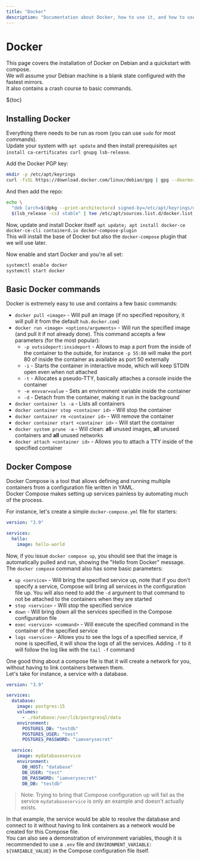 ```yaml
---
title: "Docker"
description: "Documentation about Docker, how to use it, and how to use the Compose tool."
---
```


# Docker

This page covers the installation of Docker on Debian and a quickstart with compose.  
We will assume your Debian machine is a blank state configured with the fastest mirrors.  
It also contains a crash course to basic commands.

${toc}

## Installing Docker

Everything there needs to be run as room (you can use `sudo` for most commands).  
Update your system with `apt update` and then install prerequisites `apt install ca-certificates curl gnupg lsb-release`.

Add the Docker PGP key:

```bash
mkdir -p /etc/apt/keyrings
curl -fsSL https://download.docker.com/linux/debian/gpg | gpg --dearmor -o /etc/apt/keyrings/docker.gpg
```

And then add the repo:

```bash
echo \
  "deb [arch=$(dpkg --print-architecture) signed-by=/etc/apt/keyrings/docker.gpg] https://download.docker.com/linux/debian \
  $(lsb_release -cs) stable" | tee /etc/apt/sources.list.d/docker.list > /dev/null
```

Now, update and install Docker itself `apt update; apt install docker-ce docker-ce-cli containerd.io docker-compose-plugin`  
This will install the base of Docker but also the `docker-compose` plugin that we will use later.

Now enable and start Docker and you're all set:

```bash
systemctl enable docker
systemctl start docker
```

## Basic Docker commands

Docker is extremely easy to use and contains a few basic commands:

- `docker pull <image>` - Will pull an image (if no specified repository, it will pull it from the default `hub.docker.com`)
- `docker run <image> <options/arguments>` - Will run the specified image (and pull it if not already done). This command accepts a few parameters (for the most popular):
  - `-p outsideport:insideport` - Allows to map a port from the inside of the container to the outside, for instance `-p 55:80` will make the port 80 of inside the container as available as port 50 externally
  - `-i` - Starts the container in interactive mode, which will keep STDIN open even when not attached
  - `-t` - Allocates a pseudo-TTY, basically attaches a console inside the container
  - `-e envvar=value` - Sets an environment variable inside the container
  - `-d` - Detach from the container, making it run in the background`
- `docker container ls -a` - Lists all containers
- `docker container stop <container id>` - Will stop the container
- `docker container rm <container id>` - Will remove the container
- `docker container start <container id>` - Will start the container
- `docker system prune -a` - Will clean: **all** unused images, **all** unused containers and **all** unused networks
- `docker attach <container id>` - Allows you to attach a TTY inside of the specified container

## Docker Compose

Docker Compose is a tool that allows defining and running multiple containers from a configuration file written in YAML.  
Docker Compose makes setting up services painless by automating much of the process.

For instance, let's create a simple `docker-compose.yml` file for starters:

```yaml
version: "3.9"

services:
  hello:
    image: hello-world
```

Now, if you issue `docker compose up`, you should see that the image is automatically pulled and run, showing the "Hello from Docker" message.  
The `docker compose` command also has some basic parameters:

- `up <service>` - Will bring the specified service up, note that if you don't specify a service, Compose will bring all services in the configuration file up. You will also need to add the `-d` argument to that command to not be attached to the containers when they are started
- `stop <service>` - Will stop the specified service
- `down` - Will bring down all the services specified in the Compose configuration file
- `exec <service> <command>` - Will execute the specified command in the container of the specified service
- `logs <service>` - Allows you to see the logs of a specified service, if none is specified, it will show the logs of all the services. Adding `-f` to it will follow the log like with the `tail -f` command

One good thing about a compose file is that it will create a network for you, without having to link containers between them.  
Let's take for instance, a service with a database.

```yaml
version: "3.9"

services:
  database:
    image: postgres:15
    volumes:
      - ./database:/var/lib/postgresql/data
    environment:
      POSTGRES_DB: "testdb"
      POSTGRES_USER: "test"
      POSTGRES_PASSWORD: "iamverysecret"

  service:
    image: mydatabaseservice
    environment:
      DB_HOST: "database"
      DB_USER: "test"
      DB_PASSWORD: "iamverysecret"
      DB_DB: "testdb"
```

> Note: Trying to bring that Compose configuration up will fail as the service `mydatabaseservice` is only an example and doesn't actually exists.

In that example, the service would be able to resolve the database and connect to it without having to link containers as a network would be created for this Compose file.  
You can also see a demonstration of environment variables, though it is recommended to use a `.env` file and `ENVIRONMENT_VARIABLE: ${VARIABLE_VALUE}` in the Compose configuration file itself.
